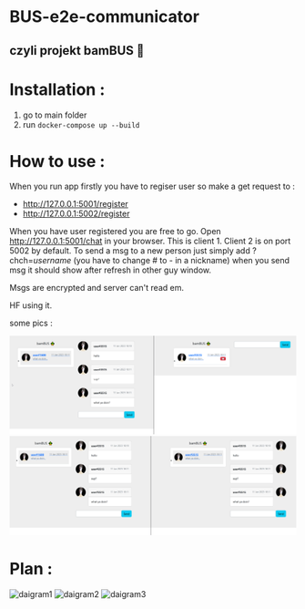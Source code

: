 # BUS-e2e-communicator
## czyli projekt bamBUS :bamboo:




# Installation : 
1. go to main folder 
2. run `docker-compose up --build`

# How to use :

When you run app firstly you have to regiser user so make a get request to : 
* http://127.0.0.1:5001/register
* http://127.0.0.1:5002/register

When you have user registered you are free to go. 
Open http://127.0.0.1:5001/chat in your browser. This is client 1. Client 2 is on port 5002 by default.
To send a msg to a new person just simply add ?chch=*username* (you have to change # to - in a nickname)
when you send msg it should show after refresh in other guy window. 

Msgs are encrypted and server can't read em. 

HF using it.

some pics :

![](./test_bus_1.png)
![](./test_bus_2.png)






# Plan : 
<img width="459" alt="daigram1" src="https://user-images.githubusercontent.com/22011659/196692883-cd214401-f7bb-4fd2-b613-b7b5837960f1.png">
<img width="340" alt="daigram2" src="https://user-images.githubusercontent.com/22011659/196692899-66cb91e6-7aaf-4f57-a2f2-218fc5ed4416.png">
<img width="285" alt="daigram3" src="https://user-images.githubusercontent.com/22011659/196692908-abf61ca6-eb86-4467-81a6-f1ad5aeea518.png">
